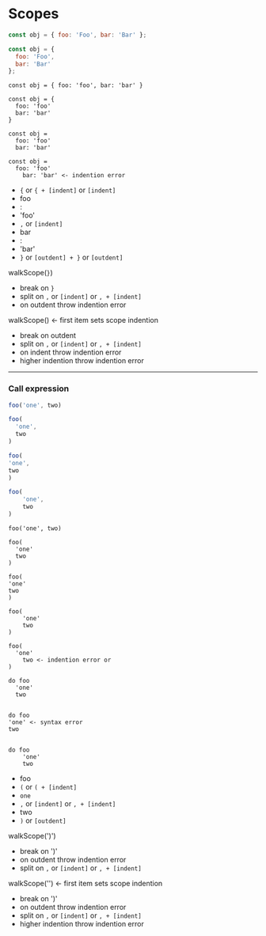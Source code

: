 Scopes
======

```js
const obj = { foo: 'Foo', bar: 'Bar' };
```

```js
const obj = {
  foo: 'Foo',
  bar: 'Bar'
};
```


```fire
const obj = { foo: 'foo', bar: 'bar' }
```

```fire
const obj = {
  foo: 'foo'
  bar: 'bar'
}
```

```fire
const obj =
  foo: 'foo'
  bar: 'bar'

const obj =
  foo: 'foo'
    bar: 'bar' <- indention error
```

* `{` or `{ + [indent]` or `[indent]`
* foo
* :
* 'foo'
* `,` or `[indent]`
* bar
* :
* 'bar'
* `}` or `[outdent] + }` or `[outdent]`

walkScope(`}`)
  * break on `}`
  * split on `,` or `[indent]` or `, + [indent]`
  * on outdent throw indention error

walkScope() <- first item sets scope indention
  * break on outdent
  * split on `,` or `[indent]` or `, + [indent]`
  * on indent throw indention error
  * higher indention throw indention error

---

### Call expression

```js
foo('one', two)
```

```js
foo(
  'one',
  two
)

foo(
'one',
two
)

foo(
    'one',
    two
)
```

```fire
foo('one', two)
```

```fire
foo(
  'one'
  two
)

foo(
'one'
two
)

foo(
    'one'
    two
)

foo(
  'one'
    two <- indention error or
)
```

```fire
do foo
  'one'
  two


do foo
'one' <- syntax error
two


do foo
    'one'
    two
```

* foo
* `(` or `( + [indent]`
* `one`
* `,` or `[indent]` or `, + [indent]`
* two
* `)` or `[outdent]`

walkScope(')')
 * break on ')'
 * on outdent throw indention error
 * split on `,` or `[indent]` or `, + [indent]`

 walkScope('') <- first item sets scope indention
  * break on ')'
  * on outdent throw indention error
  * split on `,` or `[indent]` or `, + [indent]`
  * higher indention throw indention error

